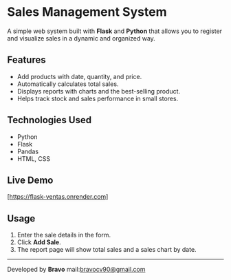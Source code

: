 # Sales Management System

A simple web system built with **Flask** and **Python** that allows you to register and visualize sales in a dynamic and organized way.

##  Features
- Add products with date, quantity, and price.
- Automatically calculates total sales.
- Displays reports with charts and the best-selling product.
- Helps track stock and sales performance in small stores.

## Technologies Used
- Python
- Flask
- Pandas
- HTML, CSS

## Live Demo
[https://flask-ventas.onrender.com]

## Usage
1. Enter the sale details in the form.
2. Click **Add Sale**.
3. The report page will show total sales and a sales chart by date.

---

Developed by **Bravo** 
mail:bravocv90@gmail.com
